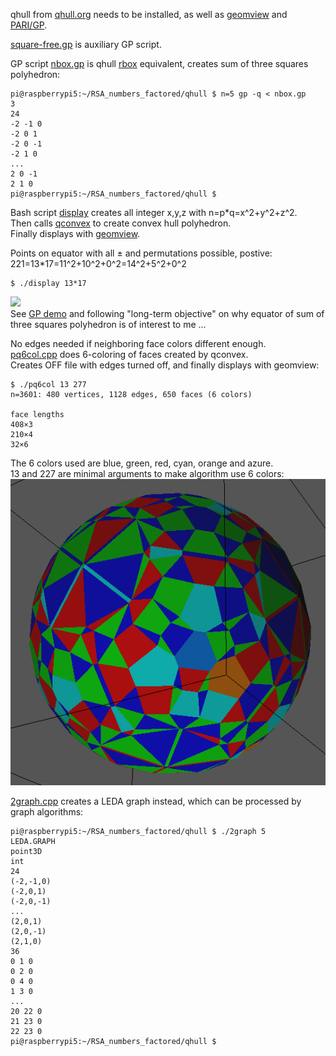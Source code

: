 qhull from [qhull.org](qhull.org) needs to be installed, as well as [geomview](http://www.qhull.org/html/index.htm#geomview) and [PARI/GP](https://pari.math.u-bordeaux.fr/).

[square-free.gp](square-free.gp) is auxiliary GP script.

GP script [nbox.gp](nbox.gp) is qhull [rbox](http://www.qhull.org/html/rbox.htm) equivalent, creates sum of three squares polyhedron:   
```
pi@raspberrypi5:~/RSA_numbers_factored/qhull $ n=5 gp -q < nbox.gp 
3
24
-2 -1 0
-2 0 1
-2 0 -1
-2 1 0
...
2 0 -1
2 1 0
pi@raspberrypi5:~/RSA_numbers_factored/qhull $ 
```


Bash script [display](display) creates all integer x,y,z with n=p\*q=x^2+y^2+z^2.   
Then calls [qconvex](http://www.qhull.org/html/qconvex.htm) to create convex hull polyhedron.   
Finally displays with [geomview](http://www.qhull.org/html/index.htm#geomview).

Points on equator with all ± and permutations possible, postive:      
221=13\*17=11^2+10^2+0^2=14^2+5^2+0^2
```
$ ./display 13*17
```
![](display_13\*17.png)  
See [GP demo](https://stamm-wilbrandt.de/en/#GPdemo) and following "long-term objective" on why equator of sum of three squares polyhedron is of interest to me ...
   
   
No edges needed if neighboring face colors different enough.   
[pq6col.cpp](pq6col.cpp) does 6-coloring of faces created by qconvex.   
Creates OFF file with edges turned off, and finally displays with geomview:   
```
$ ./pq6col 13 277
n=3601: 480 vertices, 1128 edges, 650 faces (6 colors)

face lengths
408×3
210×4
32×6
```

The 6 colors used are blue, green, red, cyan, orange and azure.   
13 and 227 are minimal arguments to make algorithm use 6 colors:      
![](pq6col_13_277.6_colors_used.png)


[2graph.cpp](2graph.cpp) creates a LEDA graph instead, which can be processed by graph algorithms:
```
pi@raspberrypi5:~/RSA_numbers_factored/qhull $ ./2graph 5
LEDA.GRAPH
point3D
int
24
(-2,-1,0)
(-2,0,1)
(-2,0,-1)
...
(2,0,1)
(2,0,-1)
(2,1,0)
36
0 1 0
0 2 0
0 4 0
1 3 0
...
20 22 0
21 23 0
22 23 0
pi@raspberrypi5:~/RSA_numbers_factored/qhull $ 
```
